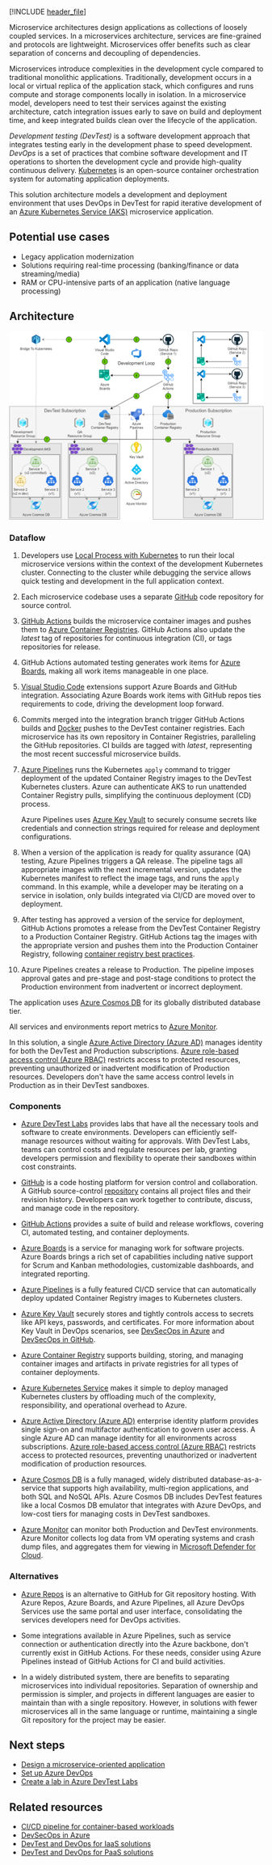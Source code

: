[!INCLUDE [header_file](../../../includes/sol-idea-header.md)]

Microservice architectures design applications as collections of loosely coupled services. In a microservices architecture, services are fine-grained and protocols are lightweight. Microservices offer benefits such as clear separation of concerns and decoupling of dependencies.

Microservices introduce complexities in the development cycle compared to traditional monolithic applications. Traditionally, development occurs in a local or virtual replica of the application stack, which configures and runs compute and storage components locally in isolation. In a microservice model, developers need to test their services against the existing architecture, catch integration issues early to save on build and deployment time, and keep integrated builds clean over the lifecycle of the application.

*Development testing (DevTest)* is a software development approach that integrates testing early in the development phase to speed development. *DevOps* is a set of practices that combine software development and IT operations to shorten the development cycle and provide high-quality continuous delivery. [Kubernetes](https://kubernetes.io) is an open-source container orchestration system for automating application deployments.

This solution architecture models a development and deployment environment that uses DevOps in DevTest for rapid iterative development of an [Azure Kubernetes Service (AKS)](https://azure.microsoft.com/services/kubernetes-service) microservice application.

## Potential use cases

- Legacy application modernization
- Solutions requiring real-time processing (banking/finance or data streaming/media)
- RAM or CPU-intensive parts of an application (native language processing)

## Architecture

![Diagram showing the configuration of DevTest and DevOps for a microservice application.](../media/dev-test-microservice.png)

### Dataflow

1. Developers use [Local Process with Kubernetes](/visualstudio/containers/overview-local-process-kubernetes) to run their local microservice versions within the context of the development Kubernetes cluster. Connecting to the cluster while debugging the service allows quick testing and development in the full application context.

1. Each microservice codebase uses a separate [GitHub](https://azure.microsoft.com/en-us/products/github) code repository for source control.

1. [GitHub Actions](https://docs.github.com/en/actions/creating-actions/creating-a-docker-container-action) builds the microservice container images and pushes them to [Azure Container Registries](/azure/container-registry/container-registry-intro). GitHub Actions also update the *latest* tag of repositories for continuous integration (CI), or tags repositories for release.

1. GitHub Actions automated testing generates work items for [Azure Boards](https://github.com/marketplace/azure-boards), making all work items manageable in one place.

1. [Visual Studio Code](https://code.visualstudio.com) extensions support Azure Boards and GitHub integration. Associating Azure Boards work items with GitHub repos ties requirements to code, driving the development loop forward.

1. Commits merged into the integration branch trigger GitHub Actions builds and [Docker](https://www.docker.com) pushes to the DevTest container registries. Each microservice has its own repository in Container Registries, paralleling the GitHub repositories. CI builds are tagged with *latest*, representing the most recent successful microservice builds.

1. [Azure Pipelines](/azure/devops/pipelines/ecosystems/kubernetes/aks-template) runs the Kubernetes `apply` command to trigger deployment of the updated Container Registry images to the DevTest Kubernetes clusters. Azure can authenticate AKS to run unattended Container Registry pulls, simplifying the continuous deployment (CD) process.

   Azure Pipelines uses [Azure Key Vault](/azure/devops/pipelines/release/azure-key-vault) to securely consume secrets like credentials and connection strings required for release and deployment configurations.

1. When a version of the application is ready for quality assurance (QA) testing, Azure Pipelines triggers a QA release. The pipeline tags all appropriate images with the next incremental version, updates the Kubernetes manifest to reflect the image tags, and runs the `apply` command. In this example, while a developer may be iterating on a service in isolation, only builds integrated via CI/CD are moved over to deployment.

1. After testing has approved a version of the service for deployment, GitHub Actions promotes a release from the DevTest Container Registry to a Production Container Registry. GitHub Actions tag the images with the appropriate version and pushes them into the Production Container Registry, following [container registry best practices](/azure/container-registry/container-registry-best-practices).

1. Azure Pipelines creates a release to Production. The pipeline imposes approval gates and pre-stage and post-stage conditions to protect the Production environment from inadvertent or incorrect deployment.

The application uses [Azure Cosmos DB](https://azure.microsoft.com/services/cosmos-db) for its globally distributed database tier.

All services and environments report metrics to [Azure Monitor](/azure/devtest-labs/security-baseline).

In this solution, a single [Azure Active Directory (Azure AD)](https://azure.microsoft.com/services/active-directory) manages identity for both the DevTest and Production subscriptions. [Azure role-based access control (Azure RBAC)](/azure/role-based-access-control/overview) restricts access to protected resources, preventing unauthorized or inadvertent modification of Production resources. Developers don't have the same access control levels in Production as in their DevTest sandboxes.

### Components

- [Azure DevTest Labs](https://azure.microsoft.com/services/devtest-lab) provides labs that have all the necessary tools and software to create environments. Developers can efficiently self-manage resources without waiting for approvals. With DevTest Labs, teams can control costs and regulate resources per lab, granting developers permission and flexibility to operate their sandboxes within cost constraints.

- [GitHub](https://docs.github.com/github/creating-cloning-and-archiving-repositories/about-repositories) is a code hosting platform for version control and collaboration. A GitHub source-control [repository](https://docs.github.com/github/creating-cloning-and-archiving-repositories/about-repositories) contains all project files and their revision history. Developers can work together to contribute, discuss, and manage code in the repository.

- [GitHub Actions](https://github.com/features/actions) provides a suite of build and release workflows, covering CI, automated testing, and container deployments.

- [Azure Boards](https://azure.microsoft.com/services/devops/boards) is a service for managing work for software projects. Azure Boards brings a rich set of capabilities including native support for Scrum and Kanban methodologies, customizable dashboards, and integrated reporting.

- [Azure Pipelines](https://azure.microsoft.com/services/devops/pipelines) is a fully featured CI/CD service that can automatically deploy updated Container Registry images to Kubernetes clusters.

- [Azure Key Vault](/azure/key-vault/general/basic-concepts) securely stores and tightly controls access to secrets like API keys, passwords, and certificates. For more information about Key Vault in DevOps scenarios, see [DevSecOps in Azure](devsecops-in-azure.yml) and [DevSecOps in GitHub](devsecops-in-github.yml).

- [Azure Container Registry](/azure/container-registry) supports building, storing, and managing container images and artifacts in private registries for all types of container deployments.

- [Azure Kubernetes Service](/azure/aks/intro-kubernetes) makes it simple to deploy managed Kubernetes clusters by offloading much of the complexity, responsibility, and operational overhead to Azure.

- [Azure Active Directory (Azure AD)](/azure/active-directory/fundamentals/active-directory-whatis) enterprise identity platform provides single sign-on and multifactor authentication to govern user access. A single Azure AD can manage identity for all environments across subscriptions. [Azure role-based access control (Azure RBAC)](/azure/role-based-access-control/overview) restricts access to protected resources, preventing unauthorized or inadvertent modification of production resources.

- [Azure Cosmos DB](/azure/cosmos-db/optimize-dev-test) is a fully managed, widely distributed database-as-a-service that supports high availability, multi-region applications, and both SQL and NoSQL APIs. Azure Cosmos DB includes DevTest features like a local Cosmos DB emulator that integrates with Azure DevOps, and low-cost tiers for managing costs in DevTest sandboxes.

- [Azure Monitor](/azure/devtest-labs/security-baseline) can monitor both Production and DevTest environments. Azure Monitor collects log data from VM operating systems and crash dump files, and aggregates them for viewing in [Microsoft Defender for Cloud](/azure/security-center/security-center-enable-data-collection).

### Alternatives

- [Azure Repos](https://azure.microsoft.com/services/devops/repos) is an alternative to GitHub for Git repository hosting. With Azure Repos, Azure Boards, and Azure Pipelines, all Azure DevOps Services use the same portal and user interface, consolidating the services developers need for DevOps activities.

- Some integrations available in Azure Pipelines, such as service connection or authentication directly into the Azure backbone, don't currently exist in GitHub Actions. For these needs, consider using Azure Pipelines instead of GitHub Actions for CI and build activities.

- In a widely distributed system, there are benefits to separating microservices into individual repositories. Separation of ownership and permission is simpler, and projects in different languages are easier to maintain than with a single repository. However, in solutions with fewer microservices all in the same language or runtime, maintaining a single Git repository for the project may be easier.

## Next steps

- [Design a microservice-oriented application](/dotnet/architecture/microservices/multi-container-microservice-net-applications/microservice-application-design)
- [Set up Azure DevOps](/azure/devops/get-started)
- [Create a lab in Azure DevTest Labs](/azure/lab-services/tutorial-create-custom-lab)

## Related resources

- [CI/CD pipeline for container-based workloads](../../example-scenario/apps/devops-with-aks.yml)
- [DevSecOps in Azure](./devsecops-in-azure.yml)
- [DevTest and DevOps for IaaS solutions](dev-test-iaas.yml)
- [DevTest and DevOps for PaaS solutions](dev-test-paas.yml)
